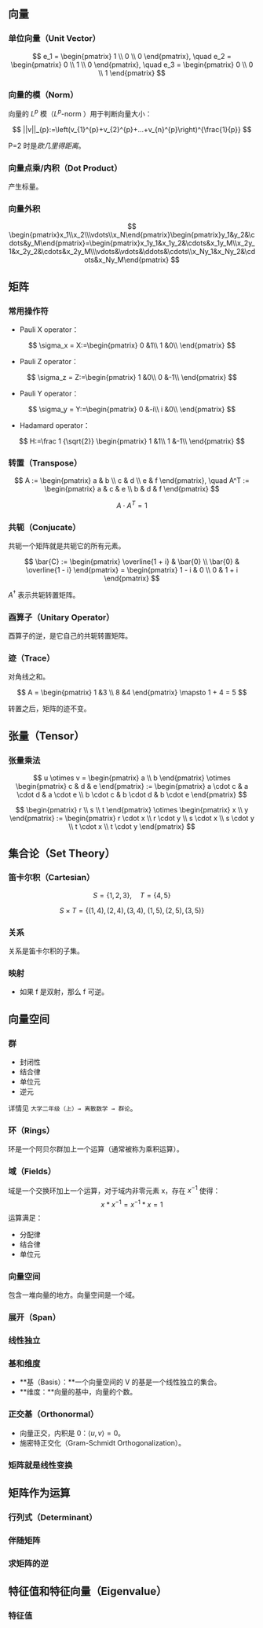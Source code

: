 ## 向量

### 单位向量（Unit Vector）

$$
e_1 = \begin{pmatrix}
1 \\
0 \\
0
\end{pmatrix}, \quad e_2 = \begin{pmatrix}
0 \\
1 \\
0
\end{pmatrix}, \quad e_3 = \begin{pmatrix}
0 \\
0 \\
1
\end{pmatrix}
$$

### 向量的模（Norm）

向量的 $L^p$ 模（$L^p$-norm ）用于判断向量大小：

$$
||v||_{p}:=\left(v_{1}^{p}+v_{2}^{p}+...+v_{n}^{p}\right)^{\frac{1}{p}}
$$

P=2 时是*欧几里得距离*。

### 向量点乘/内积（Dot Product）

产生标量。

### 向量外积

$$
\begin{pmatrix}x_1\\x_2\\\vdots\\x_N\end{pmatrix}\begin{pmatrix}y_1&y_2&\cdots&y_M\end{pmatrix}=\begin{pmatrix}x_1y_1&x_1y_2&\cdots&x_1y_M\\x_2y_1&x_2y_2&\cdots&x_2y_M\\\vdots&\vdots&\ddots&\cdots\\x_Ny_1&x_Ny_2&\cdots&x_Ny_M\end{pmatrix}
$$

## 矩阵

### 常用操作符

- Pauli X operator：

$$
\sigma_x = X:=\begin{pmatrix}
0  &1\\
1  &0\\
\end{pmatrix}
$$



- Pauli Z operator：

$$
\sigma_z = Z:=\begin{pmatrix}
1  &0\\
0  &-1\\
\end{pmatrix}
$$



- Pauli Y operator：

$$
\sigma_y = Y:=\begin{pmatrix}
0  &-i\\
i  &0\\
\end{pmatrix}
$$



- Hadamard operator：

$$
H:=\frac 1 {\sqrt{2}} \begin{pmatrix}
1  &1\\
1  &-1\\
\end{pmatrix}
$$

### 转置（Transpose）

$$
A := \begin{pmatrix}
a & b \\
c & d \\
e & f
\end{pmatrix}, \quad A^T := \begin{pmatrix}
a & c & e \\
b & d & f
\end{pmatrix}
$$


$$
A \cdot A^T = 1
$$

### 共轭（Conjucate）

共轭一个矩阵就是共轭它的所有元素。

$$
\bar{C} := \begin{pmatrix}
\overline{1 + i} & \bar{0} \\
\bar{0} & \overline{1 - i}
\end{pmatrix} = \begin{pmatrix}
1 - i & 0 \\
0 & 1 + i
\end{pmatrix}
$$

$A^\dagger$ 表示共轭转置矩阵。

### 酉算子（Unitary Operator）

酉算子的逆，是它自己的共轭转置矩阵。

### 迹（Trace）

对角线之和。

$$
A = \begin{pmatrix}
1 &3 \\
8 &4
\end{pmatrix} \mapsto 1 + 4 = 5
$$

转置之后，矩阵的迹不变。

## 张量（Tensor）

### 张量乘法

$$
u \otimes v = \begin{pmatrix} a \\ b \end{pmatrix} \otimes \begin{pmatrix} c & d & e \end{pmatrix} := \begin{pmatrix} a \cdot c & a \cdot d & a \cdot e \\ b \cdot c & b \cdot d & b \cdot e \end{pmatrix}
$$

$$
\begin{pmatrix} r \\ s \\ t \end{pmatrix} \otimes \begin{pmatrix} x \\ y \end{pmatrix} := \begin{pmatrix} r \cdot x \\ r \cdot y \\ s \cdot x \\ s \cdot y \\ t \cdot x \\ t \cdot y \end{pmatrix}
$$

## 集合论（Set Theory）

### 笛卡尔积（Cartesian）

$$
S = \{1,2,3\}, \quad T=\{ 4,5 \}
$$

$$
S \times T = \{(1,4),(2,4),(3,4),~(1,5),(2,5),(3,5) \}
$$

### 关系

关系是笛卡尔积的子集。

### 映射

- 如果 f 是双射，那么 f 可逆。

## 向量空间

### 群

- 封闭性
- 结合律
- 单位元
- 逆元

详情见 `大学二年级（上）→ 离散数学 → 群论`。

### 环（Rings）

环是一个阿贝尔群加上一个运算（通常被称为乘积运算）。

### 域（Fields）

域是一个交换环加上一个运算，对于域内非零元素 x，存在 $x^{-1}$ 使得：
$$
x \ast x^{-1} = x^{-1} \ast x = 1
$$
运算满足：

- 分配律
- 结合律
- 单位元

### 向量空间

包含一堆向量的地方。向量空间是一个域。

### 展开（Span）

### 线性独立

### 基和维度

- **基（Basis）：**一个向量空间的 V 的基是一个线性独立的集合。
- **维度：**向量的基中，向量的个数。

### 正交基（Orthonormal）

- 向量正交，内积是 0：$\langle u,v \rangle = 0$。
- 施密特正交化（Gram-Schmidt Orthogonalization）。

### 矩阵就是线性变换

## 矩阵作为运算

### 行列式（Determinant）

### 伴随矩阵

### 求矩阵的逆

## 特征值和特征向量（Eigenvalue）

### 特征值











